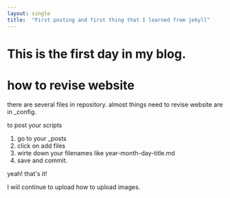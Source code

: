```yaml
---
layout: single
title:  "First posting and first thing that I learned from jekyll"
---
```


# This is the first day in my blog.

# how to revise website 

there are several files in repository.
almost things need to revise website are in _config.

to post your scripts

1. go to your _posts
2. click on add files
3. wirte down your filenames like year-month-day-title.md
4. save and commit.

yeah! that's it! 

I wiil continue to upload how to upload images.


